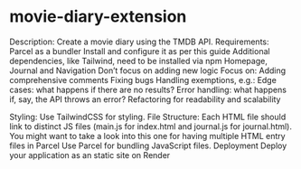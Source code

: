# movie-diary-extension

Description: Create a movie diary using the TMDB API.
Requirements:
Parcel as a bundler
Install and configure it as per this guide
Additional dependencies, like Tailwind, need to be installed via npm
Homepage, Journal and Navigation
Don’t focus on adding new logic
Focus on:
Adding comprehensive comments
Fixing bugs
Handling exemptions, e.g.:
Edge cases: what happens if there are no results?
Error handling: what happens if, say, the API throws an error?
Refactoring for readability and scalability

Styling:
Use TailwindCSS for styling.
File Structure:
Each HTML file should link to distinct JS files (main.js for index.html and journal.js for journal.html).
You might want to take a look into this one for having multiple HTML entry files in Parcel
Use Parcel for bundling JavaScript files.
Deployment
Deploy your application as an static site on Render
